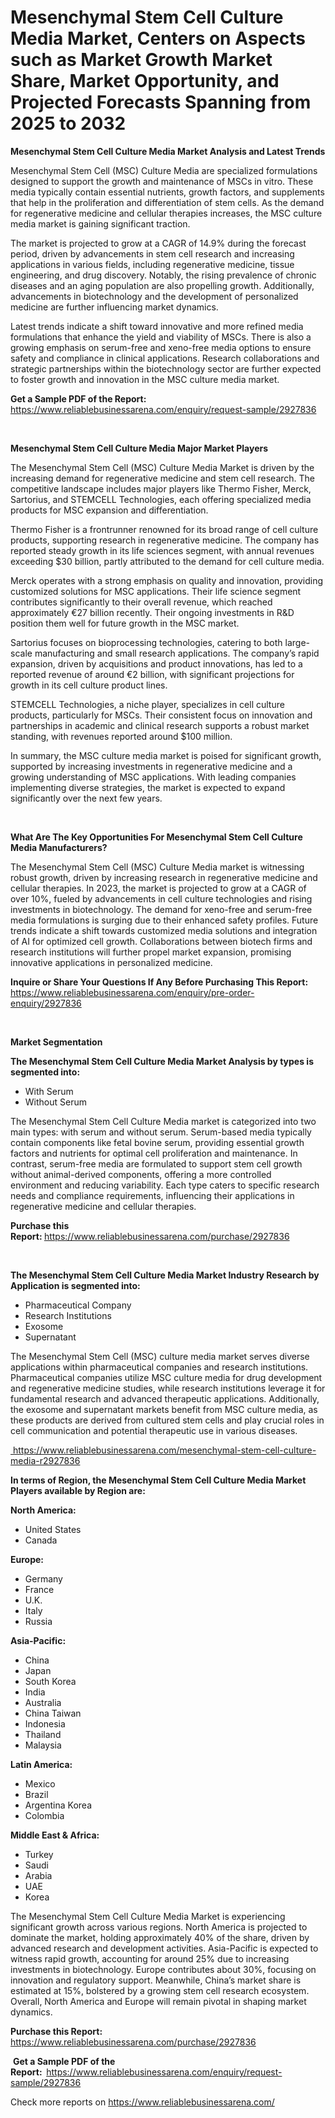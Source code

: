 <p><h1>Mesenchymal Stem Cell Culture Media Market, Centers on Aspects such as Market Growth Market Share, Market Opportunity, and Projected Forecasts Spanning from 2025 to 2032</h1></p><p><strong>Mesenchymal Stem Cell Culture Media Market Analysis and Latest Trends</strong></p>
<p><p>Mesenchymal Stem Cell (MSC) Culture Media are specialized formulations designed to support the growth and maintenance of MSCs in vitro. These media typically contain essential nutrients, growth factors, and supplements that help in the proliferation and differentiation of stem cells. As the demand for regenerative medicine and cellular therapies increases, the MSC culture media market is gaining significant traction.</p><p>The market is projected to grow at a CAGR of 14.9% during the forecast period, driven by advancements in stem cell research and increasing applications in various fields, including regenerative medicine, tissue engineering, and drug discovery. Notably, the rising prevalence of chronic diseases and an aging population are also propelling growth. Additionally, advancements in biotechnology and the development of personalized medicine are further influencing market dynamics.</p><p>Latest trends indicate a shift toward innovative and more refined media formulations that enhance the yield and viability of MSCs. There is also a growing emphasis on serum-free and xeno-free media options to ensure safety and compliance in clinical applications. Research collaborations and strategic partnerships within the biotechnology sector are further expected to foster growth and innovation in the MSC culture media market.</p></p>
<p><strong>Get a Sample PDF of the Report:&nbsp;</strong> <a href="https://www.reliablebusinessarena.com/enquiry/request-sample/2927836?utm_campaign=2647&utm_medium=2&utm_source=Github&utm_content=ia&utm_term=12032025&utm_id=mesenchymal-stem-cell-culture-media">https://www.reliablebusinessarena.com/enquiry/request-sample/2927836</a></p>
<p>&nbsp;</p>
<p><strong>Mesenchymal Stem Cell Culture Media Major Market Players</strong></p>
<p><p>The Mesenchymal Stem Cell (MSC) Culture Media Market is driven by the increasing demand for regenerative medicine and stem cell research. The competitive landscape includes major players like Thermo Fisher, Merck, Sartorius, and STEMCELL Technologies, each offering specialized media products for MSC expansion and differentiation.</p><p>Thermo Fisher is a frontrunner renowned for its broad range of cell culture products, supporting research in regenerative medicine. The company has reported steady growth in its life sciences segment, with annual revenues exceeding $30 billion, partly attributed to the demand for cell culture media.</p><p>Merck operates with a strong emphasis on quality and innovation, providing customized solutions for MSC applications. Their life science segment contributes significantly to their overall revenue, which reached approximately €27 billion recently. Their ongoing investments in R&D position them well for future growth in the MSC market.</p><p>Sartorius focuses on bioprocessing technologies, catering to both large-scale manufacturing and small research applications. The company’s rapid expansion, driven by acquisitions and product innovations, has led to a reported revenue of around €2 billion, with significant projections for growth in its cell culture product lines.</p><p>STEMCELL Technologies, a niche player, specializes in cell culture products, particularly for MSCs. Their consistent focus on innovation and partnerships in academic and clinical research supports a robust market standing, with revenues reported around $100 million.</p><p>In summary, the MSC culture media market is poised for significant growth, supported by increasing investments in regenerative medicine and a growing understanding of MSC applications. With leading companies implementing diverse strategies, the market is expected to expand significantly over the next few years.</p></p>
<p>&nbsp;</p>
<p><strong>What Are The Key Opportunities For Mesenchymal Stem Cell Culture Media Manufacturers?</strong></p>
<p><p>The Mesenchymal Stem Cell (MSC) Culture Media market is witnessing robust growth, driven by increasing research in regenerative medicine and cellular therapies. In 2023, the market is projected to grow at a CAGR of over 10%, fueled by advancements in cell culture technologies and rising investments in biotechnology. The demand for xeno-free and serum-free media formulations is surging due to their enhanced safety profiles. Future trends indicate a shift towards customized media solutions and integration of AI for optimized cell growth. Collaborations between biotech firms and research institutions will further propel market expansion, promising innovative applications in personalized medicine.</p></p>
<p><strong>Inquire or Share Your Questions If Any Before Purchasing This Report:</strong> <a href="https://www.reliablebusinessarena.com/enquiry/pre-order-enquiry/2927836?utm_campaign=2647&utm_medium=2&utm_source=Github&utm_content=ia&utm_term=12032025&utm_id=mesenchymal-stem-cell-culture-media">https://www.reliablebusinessarena.com/enquiry/pre-order-enquiry/2927836</a></p>
<p>&nbsp;</p>
<p><strong>Market Segmentation</strong></p>
<p><strong>The Mesenchymal Stem Cell Culture Media Market Analysis by types is segmented into:</strong></p>
<p><ul><li>With Serum</li><li>Without Serum</li></ul></p>
<p><p>The Mesenchymal Stem Cell Culture Media market is categorized into two main types: with serum and without serum. Serum-based media typically contain components like fetal bovine serum, providing essential growth factors and nutrients for optimal cell proliferation and maintenance. In contrast, serum-free media are formulated to support stem cell growth without animal-derived components, offering a more controlled environment and reducing variability. Each type caters to specific research needs and compliance requirements, influencing their applications in regenerative medicine and cellular therapies.</p></p>
<p><strong>Purchase this Report:&nbsp;</strong><a href="https://www.reliablebusinessarena.com/purchase/2927836?utm_campaign=2647&utm_medium=2&utm_source=Github&utm_content=ia&utm_term=12032025&utm_id=mesenchymal-stem-cell-culture-media">https://www.reliablebusinessarena.com/purchase/2927836</a></p>
<p>&nbsp;</p>
<p><strong>The Mesenchymal Stem Cell Culture Media Market Industry Research by Application is segmented into:</strong></p>
<p><ul><li>Pharmaceutical Company</li><li>Research Institutions</li><li>Exosome</li><li>Supernatant</li></ul></p>
<p><p>The Mesenchymal Stem Cell (MSC) culture media market serves diverse applications within pharmaceutical companies and research institutions. Pharmaceutical companies utilize MSC culture media for drug development and regenerative medicine studies, while research institutions leverage it for fundamental research and advanced therapeutic applications. Additionally, the exosome and supernatant markets benefit from MSC culture media, as these products are derived from cultured stem cells and play crucial roles in cell communication and potential therapeutic use in various diseases.</p></p>
<p><a href="https://www.reliablebusinessarena.com/mesenchymal-stem-cell-culture-media-r2927836?utm_campaign=2647&utm_medium=2&utm_source=Github&utm_content=ia&utm_term=12032025&utm_id=mesenchymal-stem-cell-culture-media">&nbsp;https://www.reliablebusinessarena.com/mesenchymal-stem-cell-culture-media-r2927836</a></p>
<p><strong>In terms of Region, the Mesenchymal Stem Cell Culture Media Market Players available by Region are:</strong></p>
<p>
    <p> <strong> North America: </strong>
        <ul>
            <li>United States</li>
            <li>Canada</li>
        </ul>
        </p> 
    <p> <strong> Europe: </strong>
        <ul>
            <li>Germany</li>
            <li>France</li>
            <li>U.K.</li>
            <li>Italy</li>
            <li>Russia</li>
        </ul>
        </p> 
    <p> <strong> Asia-Pacific: </strong>
        <ul>
            <li>China</li>
            <li>Japan</li>
            <li>South Korea</li>
            <li>India</li>
            <li>Australia</li>
            <li>China Taiwan</li>
            <li>Indonesia</li>
            <li>Thailand</li>
            <li>Malaysia</li>
        </ul>
        </p> 
    <p> <strong> Latin America: </strong>
        <ul>
            <li>Mexico</li>
            <li>Brazil</li>
            <li>Argentina Korea</li>
            <li>Colombia</li>
        </ul>
        </p> 
    <p> <strong> Middle East & Africa: </strong>
        <ul>
            <li>Turkey</li>
            <li>Saudi</li>
            <li>Arabia</li>
            <li>UAE</li>
            <li>Korea</li>
        </ul>
    </p>
    </p>
<p><p>The Mesenchymal Stem Cell Culture Media Market is experiencing significant growth across various regions. North America is projected to dominate the market, holding approximately 40% of the share, driven by advanced research and development activities. Asia-Pacific is expected to witness rapid growth, accounting for around 25% due to increasing investments in biotechnology. Europe contributes about 30%, focusing on innovation and regulatory support. Meanwhile, China’s market share is estimated at 15%, bolstered by a growing stem cell research ecosystem. Overall, North America and Europe will remain pivotal in shaping market dynamics.</p></p>
<p><strong>Purchase this Report: </strong><a href="https://www.reliablebusinessarena.com/purchase/2927836?utm_campaign=2647&utm_medium=2&utm_source=Github&utm_content=ia&utm_term=12032025&utm_id=mesenchymal-stem-cell-culture-media">https://www.reliablebusinessarena.com/purchase/2927836</a></p>
<p>&nbsp;<strong>Get a Sample PDF of the Report:&nbsp;&nbsp;</strong><a href="https://www.reliablebusinessarena.com/enquiry/request-sample/2927836?utm_campaign=2647&utm_medium=2&utm_source=Github&utm_content=ia&utm_term=12032025&utm_id=mesenchymal-stem-cell-culture-media">https://www.reliablebusinessarena.com/enquiry/request-sample/2927836</a></p>
<p><strong></strong></p>
<p>Check more reports on <a href="https://www.reliablebusinessarena.com/?utm_campaign=2647&utm_medium=2&utm_source=Github&utm_content=ia&utm_term=12032025&utm_id=mesenchymal-stem-cell-culture-media">https://www.reliablebusinessarena.com/</a></p>